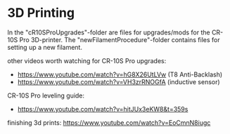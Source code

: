 # 3D Printing

In the "cR10SProUpgrades"-folder are files for upgrades/mods for the CR-10S Pro 3D-printer.
The "newFilamentProcedure"-folder contains files for setting up a new filament.

other videos worth watching for CR-10S Pro upgrades:
  * https://www.youtube.com/watch?v=hG8X26UtLVw (T8 Anti-Backlash)
  * https://www.youtube.com/watch?v=VH3zrRNOGfA (inductive sensor)

CR-10S Pro leveling guide:
 * https://www.youtube.com/watch?v=hitJUx3eKW8&t=359s


finishing 3d prints:
 https://www.youtube.com/watch?v=EoCmnN8iugc
